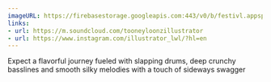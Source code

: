 ```yaml
---
imageURL: https://firebasestorage.googleapis.com:443/v0/b/festivl.appspot.com/o/userContent%2FB2609829-8699-4A4A-B6E7-485AD3D9C312.png?alt=media&token=b08b8cbd-db75-4dbd-9a85-0ffd0229efb1
links:
- url: https://m.soundcloud.com/tooneyloonzillustrator
- url: https://www.instagram.com/illustrator_lwl/?hl=en
---
```

Expect a flavorful journey fueled with slapping drums, deep crunchy basslines and smooth silky melodies with a touch of sideways swagger